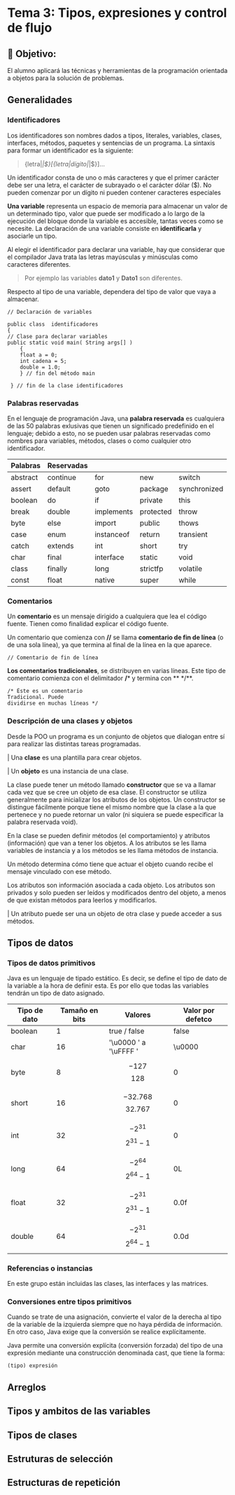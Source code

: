 # Tema 3: Tipos, expresiones y control de flujo

## :dart: Objetivo:
El alumno aplicará las técnicas y herramientas de la programación orientada a objetos para la solución de problemas.

## Generalidades

### Identificadores

Los identificadores son nombres dados a tipos, literales, variables, clases, interfaces, métodos, paquetes y sentencias de un programa. La sintaxis para formar un identificador es la siguiente:

> {letra|_|$}[{letra|dígito|_|$}]... 

Un identificador consta de uno o más caracteres  y que el primer carácter debe ser una letra, el carácter de subrayado o el carácter dólar ($). No pueden comenzar por un dígito ni pueden contener caracteres especiales

**Una variable** representa un espacio de memoria para almacenar un valor de un determinado tipo, valor que puede ser modificado a lo largo de la ejecución del bloque donde la variable es accesible, tantas veces como se necesite. La declaración de una variable consiste en **identificarla** y asociarle un tipo.

Al elegir el identificador para declarar una variable, hay que considerar que el compilador Java trata las letras mayúsculas y minúsculas como caracteres diferentes. 

> Por ejemplo las variables **dato1** y **Dato1** son diferentes. 

Respecto al tipo de una variable, dependera del tipo de valor que vaya a almacenar.

    // Declaración de variables
    
    public class  identificadores
    {
    // Clase para declarar variables
    public static void main( String args[] )
    	{
    	float a = 0;
    	int cadena = 5;
    	double = 1.0;
    	} // fin del método main
    
     } // fin de la clase identificadores

### Palabras reservadas

En el lenguaje de programación Java, una **palabra reservada** es cualquiera de las 50 palabras exlusivas que tienen un significado predefinido en el lenguaje; debido a esto, no se pueden usar palabras reservadas como nombres para variables, métodos, clases o como cualquier otro identificador.

| Palabras  | Reservadas| 	         | 	         |              |
|-----------|-----------|------------|-----------|--------------|
| abstract	| continue	| for	     | new	     | switch       |
| assert	| default	| goto	     | package	 | synchronized |
| boolean	| do	    | if	     | private	 | this         |
| break	    | double	| implements | protected | throw        |
| byte	    | else	    | import	 | public	 | thows        |
| case	    | enum	    | instanceof | return	 | transient    |
| catch	    | extends	| int	     | short	 | try          |
| char	    | final	    | interface	 | static	 | void         |
| class	    | finally	| long	     | strictfp	 | volatile     |
| const	    | float	    | native	 | super	 | while        | 

### Comentarios

Un **comentario** es un mensaje dirigido a cualquiera que lea el código fuente. Tienen como finalidad explicar el código fuente.

Un comentario que comienza con **//** se llama **comentario de fin de línea** (o de una sola línea), ya que termina al final de la línea en la que aparece. 

    // Comentario de fin de línea

**Los comentarios tradicionales**, se distribuyen en varias líneas. Este tipo de comentario comienza con el delimitador **/*** y termina con ** */**. 

    /* Éste es un comentario
    Tradicional. Puede
    dividirse en muchas líneas */

### Descripción de una clases y objetos

Desde la POO un programa es un conjunto de objetos que dialogan entre sí para realizar las distintas tareas programadas.

| Una **clase** es una plantilla para crear objetos.

| Un **objeto** es una instancia de una clase.

La clase puede tener un método llamado **constructor** que se va a llamar cada vez que se cree un objeto de esa clase. El constructor se utiliza generalmente para inicializar los atributos de los objetos. Un constructor se distingue fácilmente porque tiene el mismo nombre que la clase a la que pertenece y no puede retornar un valor (ni siquiera se puede especificar la palabra reservada void).

En la clase se pueden definir métodos (el comportamiento) y atributos (información) que van a tener los objetos. A los atributos se les llama variables de instancia y a los métodos se les llama métodos de instancia.

Un método determina cómo tiene que actuar el objeto cuando recibe el mensaje vinculado con ese método.

Los atributos son información asociada a cada objeto. Los atributos son privados y solo pueden ser leídos y modificados dentro del objeto, a menos de que existan métodos para leerlos y modificarlos.

| Un atributo puede ser una un objeto de otra clase y puede acceder a sus métodos.
 
## Tipos de datos

### Tipos de datos primitivos

Java es un lenguaje de tipado estático. Es decir, se define el tipo de dato de la variable a la hora de definir esta. Es por ello que todas las variables tendrán un tipo de dato asignado.

| Tipo de dato | Tamaño en bits | Valores | Valor por defetco |
|--------------|----------------|---------|-------------------|
| boolean | 1 | true / false | false |
| char | 16 | '\u0000 ' a '\uFFFF ' | \u0000 |
| byte | 8 | $$-127$$  $$128$$ | 0 |
| short | 16 |  $$-32.768$$ $$32.767$$ | 0 |
| int | 32 | $$-2^{31}$$  $$2^{31}-1$$ | 0 |
| long | 64 | $$-2^{64}$$  $$2^{64}-1$$ | 0L |
| float | 32 | $$-2^{31}$$  $$2^{31}-1$$ | 0.0f |
| double | 64 | $$-2^{31}$$  $$2^{64}-1$$ | 0.0d |

### Referencias o instancias

En este grupo están incluidas las clases, las interfaces y las matrices.

### Conversiones entre tipos primitivos

Cuando se trate de una asignación, convierte el valor de la derecha al tipo de la variable de la izquierda siempre que no haya pérdida de información. En otro caso, Java exige que la conversión se realice explícitamente.

Java permite una conversión explícita (conversión forzada) del tipo de una expresión mediante una construcción denominada cast, que tiene la forma: 

    (tipo) expresión

## Arreglos

## Tipos y ambitos de las variables

## Tipos de clases

## Estruturas de selección

## Estructuras de repetición
